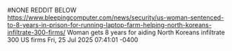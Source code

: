 #NONE REDDIT BELOW
https://www.bleepingcomputer.com/news/security/us-woman-sentenced-to-8-years-in-prison-for-running-laptop-farm-helping-north-koreans-infiltrate-300-firms/
Woman gets 8 years for aiding North Koreans infiltrate 300 US firms
Fri, 25 Jul 2025 07:41:01 -0400